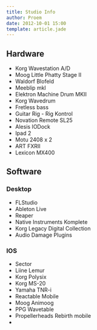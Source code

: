 ```yaml
---
title: Studio Info
author: Proem
date: 2012-10-01 15:00
template: article.jade
---
```


## Hardware
* 	Korg Wavestation A/D
* 	Moog Little Phatty Stage II
*	Waldorf Blofeld
*	Meeblip mkI
*	Elektron Machine Drum MKII
* 	Korg Wavedrum
*	Fretless bass
*	Guitar Rig - Rig Kontrol
* 	Novation Remote SL25
*	Alesis IODock
*	Ipad 2
* 	Motu 2408 x 2
*	ART FXRII
* 	Lexicon MX400

## Software
### Desktop
* 	FLStudio
* 	Ableton Live
* 	Reaper
* 	Native Instruments Komplete
* 	Korg Legacy Digital Collection
* 	Audio Damage Plugins

### IOS
*	Sector
* 	Liine Lemur
*	Korg Polysix
* 	Korg MS-20
*	Yamaha TNR-i
* 	Reactable Mobile
*	Moog Animoog
*	PPG Wavetable
* 	Propellerheads Rebirth mobile
*